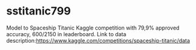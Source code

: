 # sstitanic799
Model to Spaceship Titanic Kaggle competition with 79,9% approved accuracy, 600/2150 in leaderboard.
Link to data description:https://www.kaggle.com/competitions/spaceship-titanic/data
